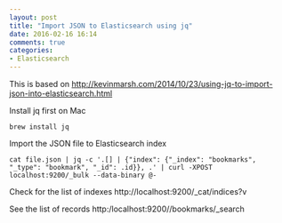 ```yaml
---
layout: post
title: "Import JSON to Elasticsearch using jq"
date: 2016-02-16 16:14
comments: true
categories: 
- Elasticsearch
---
```


This is based on http://kevinmarsh.com/2014/10/23/using-jq-to-import-json-into-elasticsearch.html

Install jq first on Mac

```
brew install jq
```

Import the JSON file to Elasticsearch index

```
cat file.json | jq -c '.[] | {"index": {"_index": "bookmarks", "_type": "bookmark", "_id": .id}}, .' | curl -XPOST localhost:9200/_bulk --data-binary @-
```

Check for the list of indexes http://localhost:9200/_cat/indices?v

See the list of records http:/localhost:9200//bookmarks/_search
